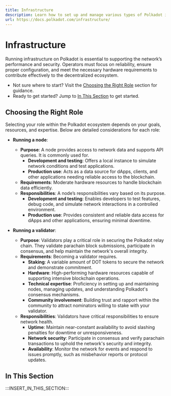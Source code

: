 ```yaml
---
title: Infrastructure
description: Learn how to set up and manage various types of Polkadot infrastructure, from running nodes to operating validators and contributing to the network.
url: https://docs.polkadot.com/infrastructure/
---
```


# Infrastructure

Running infrastructure on Polkadot is essential to supporting the network’s performance and security. Operators must focus on reliability, ensure proper configuration, and meet the necessary hardware requirements to contribute effectively to the decentralized ecosystem.

- Not sure where to start? Visit the [Choosing the Right Role](#choosing-the-right-role) section for guidance.
- Ready to get started? Jump to [In This Section](#in-this-section) to get started.

## Choosing the Right Role

Selecting your role within the Polkadot ecosystem depends on your goals, resources, and expertise. Below are detailed considerations for each role:

- **Running a node**:
    - **Purpose**: A node provides access to network data and supports API queries. It is commonly used for.
        - **Development and testing**: Offers a local instance to simulate network conditions and test applications.
        - **Production use**: Acts as a data source for dApps, clients, and other applications needing reliable access to the blockchain.
    - **Requirements**: Moderate hardware resources to handle blockchain data efficiently.
    - **Responsibilities**: A node’s responsibilities vary based on its purpose.
        - **Development and testing**: Enables developers to test features, debug code, and simulate network interactions in a controlled environment.
        - **Production use**: Provides consistent and reliable data access for dApps and other applications, ensuring minimal downtime.

- **Running a validator**:
    - **Purpose**: Validators play a critical role in securing the Polkadot relay chain. They validate parachain block submissions, participate in consensus, and help maintain the network's overall integrity.
    - **Requirements**: Becoming a validator requires.
        - **Staking**: A variable amount of DOT tokens to secure the network and demonstrate commitment.
        - **Hardware**: High-performing hardware resources capable of supporting intensive blockchain operations.
        - **Technical expertise**: Proficiency in setting up and maintaining nodes, managing updates, and understanding Polkadot's consensus mechanisms.
        - **Community involvement**: Building trust and rapport within the community to attract nominators willing to stake with your validator.
    - **Responsibilities**: Validators have critical responsibilities to ensure network health.
        - **Uptime**: Maintain near-constant availability to avoid slashing penalties for downtime or unresponsiveness.
        - **Network security**: Participate in consensus and verify parachain transactions to uphold the network's security and integrity.
        - **Availability**: Monitor the network for events and respond to issues promptly, such as misbehavior reports or protocol updates.

## In This Section

:::INSERT_IN_THIS_SECTION:::
